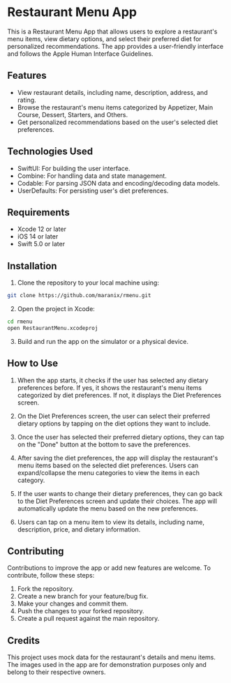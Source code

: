 # Restaurant Menu App

This is a Restaurant Menu App that allows users to explore a restaurant's menu items, view dietary options, and select their preferred diet for personalized recommendations. The app provides a user-friendly interface and follows the Apple Human Interface Guidelines.

## Features

- View restaurant details, including name, description, address, and rating.
- Browse the restaurant's menu items categorized by Appetizer, Main Course, Dessert, Starters, and Others.
- Get personalized recommendations based on the user's selected diet preferences.

## Technologies Used

- SwiftUI: For building the user interface.
- Combine: For handling data and state management.
- Codable: For parsing JSON data and encoding/decoding data models.
- UserDefaults: For persisting user's diet preferences.

## Requirements

- Xcode 12 or later
- iOS 14 or later
- Swift 5.0 or later

## Installation

1. Clone the repository to your local machine using:

```bash
git clone https://github.com/maranix/rmenu.git
```

2. Open the project in Xcode:

```bash
cd rmenu
open RestaurantMenu.xcodeproj
```

3. Build and run the app on the simulator or a physical device.

## How to Use

1. When the app starts, it checks if the user has selected any dietary preferences before. If yes, it shows the restaurant's menu items categorized by diet preferences. If not, it displays the Diet Preferences screen.

2. On the Diet Preferences screen, the user can select their preferred dietary options by tapping on the diet options they want to include.

3. Once the user has selected their preferred dietary options, they can tap on the "Done" button at the bottom to save the preferences.

4. After saving the diet preferences, the app will display the restaurant's menu items based on the selected diet preferences. Users can expand/collapse the menu categories to view the items in each category.

5. If the user wants to change their dietary preferences, they can go back to the Diet Preferences screen and update their choices. The app will automatically update the menu based on the new preferences.

6. Users can tap on a menu item to view its details, including name, description, price, and dietary information.

## Contributing

Contributions to improve the app or add new features are welcome. To contribute, follow these steps:

1. Fork the repository.
2. Create a new branch for your feature/bug fix.
3. Make your changes and commit them.
4. Push the changes to your forked repository.
5. Create a pull request against the main repository.

## Credits

This project uses mock data for the restaurant's details and menu items. The images used in the app are for demonstration purposes only and belong to their respective owners.
